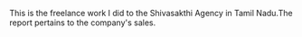 This is the freelance work I did to the Shivasakthi Agency in Tamil Nadu.The report pertains to the company's sales.
